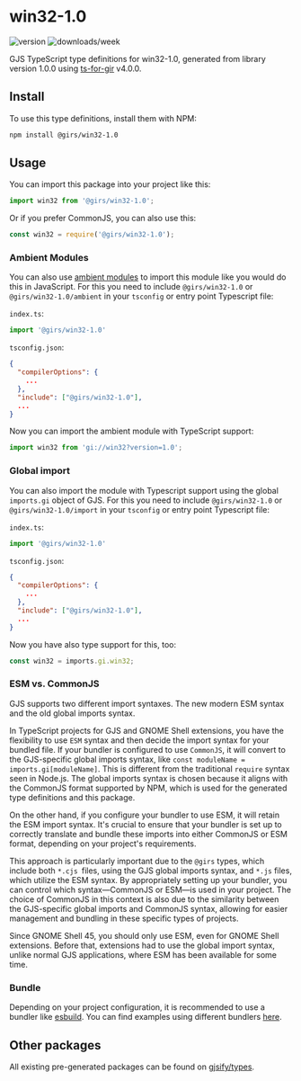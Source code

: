 
# win32-1.0

![version](https://img.shields.io/npm/v/@girs/win32-1.0)
![downloads/week](https://img.shields.io/npm/dw/@girs/win32-1.0)


GJS TypeScript type definitions for win32-1.0, generated from library version 1.0.0 using [ts-for-gir](https://github.com/gjsify/ts-for-gir) v4.0.0.


## Install

To use this type definitions, install them with NPM:
```bash
npm install @girs/win32-1.0
```

## Usage

You can import this package into your project like this:
```ts
import win32 from '@girs/win32-1.0';
```

Or if you prefer CommonJS, you can also use this:
```ts
const win32 = require('@girs/win32-1.0');
```

### Ambient Modules

You can also use [ambient modules](https://github.com/gjsify/ts-for-gir/tree/main/packages/cli#ambient-modules) to import this module like you would do this in JavaScript.
For this you need to include `@girs/win32-1.0` or `@girs/win32-1.0/ambient` in your `tsconfig` or entry point Typescript file:

`index.ts`:
```ts
import '@girs/win32-1.0'
```

`tsconfig.json`:
```json
{
  "compilerOptions": {
    ...
  },
  "include": ["@girs/win32-1.0"],
  ...
}
```

Now you can import the ambient module with TypeScript support: 

```ts
import win32 from 'gi://win32?version=1.0';
```

### Global import

You can also import the module with Typescript support using the global `imports.gi` object of GJS.
For this you need to include `@girs/win32-1.0` or `@girs/win32-1.0/import` in your `tsconfig` or entry point Typescript file:

`index.ts`:
```ts
import '@girs/win32-1.0'
```

`tsconfig.json`:
```json
{
  "compilerOptions": {
    ...
  },
  "include": ["@girs/win32-1.0"],
  ...
}
```

Now you have also type support for this, too:

```ts
const win32 = imports.gi.win32;
```


### ESM vs. CommonJS

GJS supports two different import syntaxes. The new modern ESM syntax and the old global imports syntax.

In TypeScript projects for GJS and GNOME Shell extensions, you have the flexibility to use `ESM` syntax and then decide the import syntax for your bundled file. If your bundler is configured to use `CommonJS`, it will convert to the GJS-specific global imports syntax, like `const moduleName = imports.gi[moduleName]`. This is different from the traditional `require` syntax seen in Node.js. The global imports syntax is chosen because it aligns with the CommonJS format supported by NPM, which is used for the generated type definitions and this package.

On the other hand, if you configure your bundler to use ESM, it will retain the ESM import syntax. It's crucial to ensure that your bundler is set up to correctly translate and bundle these imports into either CommonJS or ESM format, depending on your project's requirements.

This approach is particularly important due to the `@girs` types, which include both `*.cjs `files, using the GJS global imports syntax, and `*.js` files, which utilize the ESM syntax. By appropriately setting up your bundler, you can control which syntax—CommonJS or ESM—is used in your project. The choice of CommonJS in this context is also due to the similarity between the GJS-specific global imports and CommonJS syntax, allowing for easier management and bundling in these specific types of projects.

Since GNOME Shell 45, you should only use ESM, even for GNOME Shell extensions. Before that, extensions had to use the global import syntax, unlike normal GJS applications, where ESM has been available for some time.

### Bundle

Depending on your project configuration, it is recommended to use a bundler like [esbuild](https://esbuild.github.io/). You can find examples using different bundlers [here](https://github.com/gjsify/ts-for-gir/tree/main/examples).

## Other packages

All existing pre-generated packages can be found on [gjsify/types](https://github.com/gjsify/types).

